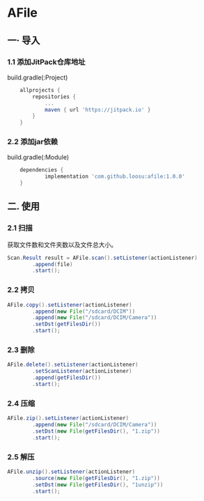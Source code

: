 # AFile

## 一·  导入

### 1.1 添加JitPack仓库地址

build.gradle(:Project)

```groovy
	allprojects {
		repositories {
			...
			maven { url 'https://jitpack.io' }
		}
	}
```



### 2.2 添加jar依赖

build.gradle(:Module)

```groovy
	dependencies {
	        implementation 'com.github.loosu:afile:1.0.0'
	}
```



## 二.  使用

### 2.1 扫描

获取文件数和文件夹数以及文件总大小。

```java
Scan.Result result = AFile.scan().setListener(actionListener)
        .append(file)
        .start();
```



### 2.2 拷贝

```java
AFile.copy().setListener(actionListener)
        .append(new File("/sdcard/DCIM"))
        .append(new File("/sdcard/DCIM/Camera"))
        .setDst(getFilesDir())
        .start();
```



### 2.3 删除

```java
AFile.delete().setListener(actionListener)
        .setScanListener(actionListener)
        .append(getFilesDir())
        .start();
```



### 2.4 压缩

```java
AFile.zip().setListener(actionListener)
        .append(new File("/sdcard/DCIM/Camera"))
        .setDst(new File(getFilesDir(), "1.zip"))
        .start();
```



### 2.5 解压

```java
AFile.unzip().setListener(actionListener)
        .source(new File(getFilesDir(), "1.zip"))
        .setDst(new File(getFilesDir(), "1unzip"))
        .start();
```
